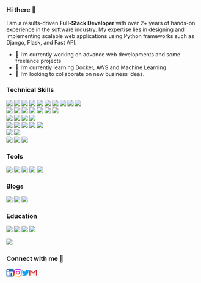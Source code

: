 ### Hi there 👋

<!--
**bhaveshdev09/bhaveshdev09** is a ✨ _special_ ✨ repository because its `README.md` (this file) appears on your GitHub profile.

Here are some ideas to get you started:

- 🔭 I’m currently working on ...
- 🌱 I’m currently learning ...
- 👯 I’m looking to collaborate on ...
- 🤔 I’m looking for help with ...
- 💬 Ask me about ...
- 📫 How to reach me: ...
- 😄 Pronouns: ...
- ⚡ Fun fact: ...
-->

I am a results-driven **Full-Stack Developer** with over 2+ years of hands-on experience in the software industry. My expertise lies in designing and implementing scalable web applications using Python frameworks such as Django, Flask, and Fast API. 

- 🔭 I’m currently working on advance web developments and some freelance projects
- 🌱 I’m currently learning Docker, AWS and Machine Learning
- 👯 I’m looking to collaborate on new business ideas.

### Technical Skills
![](https://img.shields.io/badge/Python-3776AB?style=for-the-badge&logo=python&logoColor=white) 
![](https://img.shields.io/badge/Java-ED8B00?style=for-the-badge&logo=openjdk&logoColor=white)
![](https://img.shields.io/badge/C-00599C?style=for-the-badge&logo=c&logoColor=white)
![](https://img.shields.io/badge/HTML5-E34F26?style=for-the-badge&logo=html5&logoColor=white) 
![](https://img.shields.io/badge/CSS3-1572B6?style=for-the-badge&logo=css3&logoColor=white)
![](https://img.shields.io/badge/JavaScript-F7DF1E?style=for-the-badge&logo=javascript&logoColor=black)
![](https://img.shields.io/badge/jQuery-0769AD?style=for-the-badge&logo=jquery&logoColor=white)
![](https://img.shields.io/badge/Markdown-000000?style=for-the-badge&logo=markdown&logoColor=white)
![](https://img.shields.io/badge/JSON-323330?style=for-the-badge&logo=json&logoColor=pink)
![](https://img.shields.io/badge/jwt-323330?style=for-the-badge&logo=json-web-tokens&logoColor=pink)
</br>
![](https://img.shields.io/badge/MongoDB-4EA94B?style=for-the-badge&logo=mongodb&logoColor=white) 
![](https://img.shields.io/badge/Firebase-F7DF1E?style=for-the-badge&logo=firebase&logoColor=black) 
![](https://img.shields.io/badge/PostgreSQL-316192?style=for-the-badge&logo=postgresql&logoColor=white)
![](https://img.shields.io/badge/MySQL-1572B6?style=for-the-badge&logo=mysql&logoColor=white)
![](https://img.shields.io/badge/SQLite-07405E?style=for-the-badge&logo=sqlite&logoColor=white)
![](https://img.shields.io/badge/redis-%23DD0031.svg?&style=for-the-badge&logo=redis&logoColor=white)
![](https://img.shields.io/badge/rabbitmq-%23FF6600.svg?&style=for-the-badge&logo=rabbitmq&logoColor=white)
</br>
![](https://img.shields.io/badge/Django-092E20?style=for-the-badge&logo=django&logoColor=white)
![](https://img.shields.io/badge/Flask-000000?style=for-the-badge&logo=flask&logoColor=white)
![](https://img.shields.io/badge/FastAPI-61B33B?style=for-the-badge&logo=fastapi&logoColor=white)
![](https://img.shields.io/badge/Bootstrap-563D7C?style=for-the-badge&logo=bootstrap&logoColor=white)
</br>
![](https://img.shields.io/badge/GIT-E44C30?style=for-the-badge&logo=git&logoColor=white)
![](https://img.shields.io/badge/GitHub-100000?style=for-the-badge&logo=github&logoColor=white)
![](https://img.shields.io/badge/Docker-0769AD?style=for-the-badge&logo=docker&logoColor=white)
![](https://img.shields.io/badge/Nginx-4EA94B?style=for-the-badge&logo=nginx&logoColor=white)
![](https://img.shields.io/badge/Amazon_AWS-FF9900?style=for-the-badge&logo=amazonaws&logoColor=white)
</br>
![](https://img.shields.io/badge/prettier-1A2C34?style=for-the-badge&logo=prettier&logoColor=F7BA3E)
![](https://img.shields.io/badge/pytest-F80000?style=for-the-badge&logo=pytest&logoColor=black)
</br>
![](https://img.shields.io/badge/Windows-0078D6?style=for-the-badge&logo=windows&logoColor=white)
![](https://img.shields.io/badge/Ubuntu-E95420?style=for-the-badge&logo=ubuntu&logoColor=white)
![](https://img.shields.io/badge/Kali_Linux-557C94?style=for-the-badge&logo=kali-linux&logoColor=white)
</br>
### Tools
![](https://img.shields.io/badge/Visual_Studio_Code-0078D4?style=for-the-badge&logo=visual%20studio%20code&logoColor=white)
![](https://img.shields.io/badge/PyCharm-000000.svg?&style=for-the-badge&logo=PyCharm&logoColor=white)
![](https://img.shields.io/badge/Notepad++-90E59A.svg?style=for-the-badge&logo=notepad%2B%2B&logoColor=black)
![](https://img.shields.io/badge/Colab-F9AB00?style=for-the-badge&logo=googlecolab&color=525252)
![](https://img.shields.io/badge/nano-563D7C?style=for-the-badge&logo=nano&logoColor=white)
</br>
### Blogs
![](https://img.shields.io/badge/Medium-12100E?style=for-the-badge&logo=medium&logoColor=white)
![](https://img.shields.io/badge/GeeksforGeeks-298D46?style=for-the-badge&logo=geeksforgeeks&logoColor=white)
![](https://img.shields.io/badge/dev.to-0A0A0A?style=for-the-badge&logo=devdotto&logoColor=white)
</br>
### Education
![](https://img.shields.io/badge/Youtube-EC5252?style=for-the-badge&logo=youtube&logoColor=white)
![](https://img.shields.io/badge/coding%20ninjas-DD6620?style=for-the-badge&logo=codingninjas&logoColor=white)
![](https://img.shields.io/badge/Coursera-0056D2?style=for-the-badge&logo=Coursera&logoColor=white)
![](https://img.shields.io/badge/Udemy-563D7C?style=for-the-badge&logo=Udemy&logoColor=white)
<!--
![](https://github-readme-stats.vercel.app/api/top-langs/?username=bhaveshdev09&theme=blue-green)
![](https://github-readme-stats.vercel.app/api?username=bhaveshdev09&theme=blue-green)
![](https://github-readme-stats.vercel.app/api/wakatime?username=bhaveshdev09)
-->
![](https://github-readme-stats.vercel.app/api/wakatime?username=bhaveshdev09)
<!--START_SECTION:waka--><!--END_SECTION:waka-->
### Connect with me 🤝 

<a href="https://www.linkedin.com/in/bhavesh-developer/"><img align="left" src="https://raw.githubusercontent.com/deepajarout/deepajarout/main/5296501_linkedin_network_linkedin logo_icon.png" alt="bhavesh_patil_linkedin" width="20px"/></a>

<a href="https://instagram.com/bhaveshpatil0912"><img align="left" src="https://raw.githubusercontent.com/deepajarout/deepajarout/main/5296765_camera_instagram_instagram logo_icon.png" alt="bhavesh_patil_instagram" width="20px"/></a>

<a href="https://twitter.com/bhaveshdev09"><img align="left" src="https://raw.githubusercontent.com/deepajarout/deepajarout/main/5296514_bird_tweet_twitter_twitter logo_icon.png" alt="deepa Jarout| Twitter" width="20px"/></a>

<a href="mailto:patilbhavesh991209@gmail.com"><img align="left" src="https://raw.githubusercontent.com/deepajarout/deepajarout/main/2993691_brand_brands_gmail_logo_logos_icon.png" alt="deepa jarout | Gmail" width="20px"/></a>

